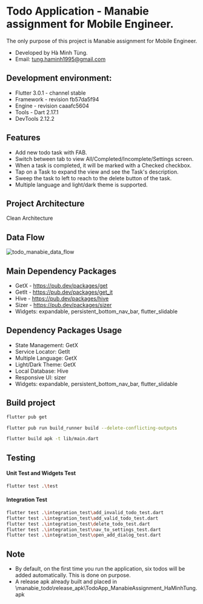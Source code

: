 # Todo Application - Manabie assignment for Mobile Engineer.

The only purpose of this project is Manabie assignment for Mobile Engineer.

- Developed by Hà Minh Tùng.
- Email: tung.haminh1995@gmail.com

## Development environment:

- Flutter 3.0.1 - channel stable
- Framework - revision fb57da5f94
- Engine - revision caaafc5604
- Tools - Dart 2.17.1 
- DevTools 2.12.2

## Features
- Add new todo task with FAB.
- Switch between tab to view All/Completed/Incomplete/Settings screen.
- When a task is completed, it will be marked with a Checked checkbox.
- Tap on a Task to expand the view and see the Task's description.
- Sweep the task to left to reach to the delete button of the task.
- Multiple language and light/dark theme is supported.

## Project Architecture

Clean Architecture

## Data Flow

![todo_manabie_data_flow](https://user-images.githubusercontent.com/23713997/171991144-461ca9fb-45ac-4fd9-b6af-9307c1b7db0d.png)



## Main Dependency Packages

- GetX - https://pub.dev/packages/get
- GetIt - https://pub.dev/packages/get_it
- Hive - https://pub.dev/packages/hive
- Sizer - https://pub.dev/packages/sizer
- Widgets: expandable, persistent_bottom_nav_bar, flutter_slidable

## Dependency Packages Usage
- State Management: GetX
- Service Locator: GetIt
- Multiple Language: GetX
- Light/Dark Theme: GetX
- Local Database: Hive
- Responsive UI: sizer
- Widgets: expandable, persistent_bottom_nav_bar, flutter_slidable 

## Build project

```sh
flutter pub get
```

```sh
flutter pub run build_runner build --delete-conflicting-outputs
```

```sh
flutter build apk -t lib/main.dart
```

## Testing

#### Unit Test and Widgets Test
```sh
flutter test .\test
```
#### Integration Test
```sh
flutter test .\integration_test\add_invalid_todo_test.dart
flutter test .\integration_test\add_valid_todo_test.dart
flutter test .\integration_test\delete_todo_test.dart
flutter test .\integration_test\nav_to_settings_test.dart
flutter test .\integration_test\open_add_dialog_test.dart
```

## Note
- By default, on the first time you run the application, six todos will be added automatically. This is done on purpose.
- A release apk already built and placed in \manabie_todo\release_apk\TodoApp_ManabieAssignment_HaMinhTung.apk